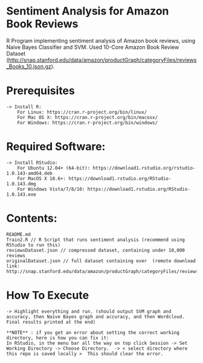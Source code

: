 


# Sentiment Analysis for Amazon Book Reviews
R Program implementing sentiment analysis of Amazon book reviews, using Naive Bayes Classifier and SVM.  Used 10-Core Amazon Book Review Dataset (http://snap.stanford.edu/data/amazon/productGraph/categoryFiles/reviews_Books_10.json.gz).

#####
# Prerequisites

	-> Install R:
		For Linux: https://cran.r-project.org/bin/linux/
		For Mac OS X: https://cran.r-project.org/bin/macosx/
		For Windows: https://cran.r-project.org/bin/windows/

#####




#####
# Required Software:

	-> Install RStudio:
		For Ubuntu 12.04+ (64-bit): https://download1.rstudio.org/rstudio-1.0.143-amd64.deb
		For MacOS X 10.6+: https://download1.rstudio.org/RStudio-1.0.143.dmg
		For Windows Vista/7/8/10: https://download1.rstudio.org/RStudio-1.0.143.exe
#####




#####
# Contents:
	README.md
	Train2.R // R Script that runs sentiment analysis (recommend using RStudio to run this)
	reviewsDataset.json // compressed dataset, containing under 10,000 reviews 
 	originalDataset.json // full dataset containing over  (remote download link: 				http://snap.stanford.edu/data/amazon/productGraph/categoryFiles/reviews_Books_10.json.gz)
	
#####

	
#####
# How To Execute
	
	-> Highlight everything and run. (should output SVM graph and accuracy, then Naive Bayes graph and accuracy, and then Wordcloud.  Final results printed at the end)
	
	**NOTE** : if you get an error about setting the correct working directory, here is how you can fix it:
	In RStudio, in the menu bar all the way on top click Session -> Set Working Directory -> Choose Directory.  -> < select directory where this repo is saved locally >  This should clear the error.
#####
